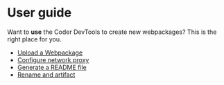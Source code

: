 # User guide

Want to **use** the Coder DevTools to create new webpackages? This is the right place for you.

* [Upload a Webpackage](upload-a-webpackage.md)
* [Configure network proxy](config-proxy.md)
* [Generate a README file](generate-readme-file.md)
* [Rename and artifact](rename-artifact.md)